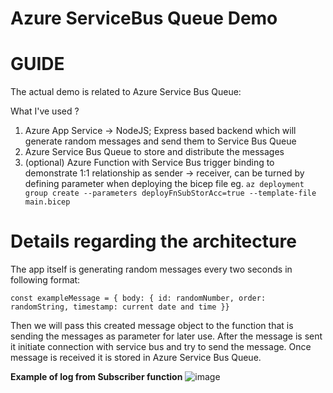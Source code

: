 # Azure ServiceBus Queue Demo





# GUIDE

The actual demo is related to Azure Service Bus Queue:

What I've used ? 

1. Azure App Service -> NodeJS; Express based backend which will generate random messages and send them to Service Bus Queue
2. Azure Service Bus Queue to store and distribute the messages
3. (optional) Azure Function with Service Bus trigger binding to demonstrate 1:1 relationship as sender -> receiver, can be turned by defining parameter when deploying the bicep file eg. `az deployment group create --parameters deployFnSubStorAcc=true --template-file main.bicep`



# Details regarding the architecture

The app itself is generating random messages every two seconds in following format:

`const exampleMessage = { body: { id: randomNumber, order: randomString, timestamp: current date and time }}`

Then we will pass this created message object to the function that is sending the messages as parameter for later use. After the message is sent it initiate connection with service bus and try to send the message. Once message is received it is stored in Azure Service Bus Queue. 

**Example of log from Subscriber function**
![image](https://user-images.githubusercontent.com/46035047/230729304-72adef9c-5769-4247-a8bf-b7bee4ee843c.png)

